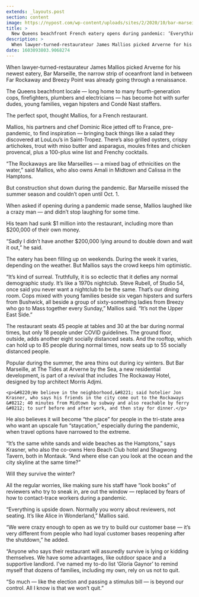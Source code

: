```yaml
--- 
extends: _layouts.post 
section: content 
image: https://nypost.com/wp-content/uploads/sites/2/2020/10/bar-marseille-1.jpg?quality=90&strip=all&w=1200 
title: > 
  New Queens beachfront French eatery opens during pandemic: ‘Everything is upside down’ 
description: > 
  When lawyer-turned-restaurateur James Mallios picked Arverne for his newest eatery, Bar Marseille, the narrow strip of oceanfront land in between Far Rockaway and Breezy Point was already going through a renaissance.The Queens beachfront locale — long home to many fourth-generation cops, firefighters, plumbers and electricians — has become hot with surfer dudes, young families, vegan hipsters and Condé Nast staffers.Bar Marseille missed the summer season and couldn’t open until Oct. 1.When asked if opening during a pandemic made sense, Mallios laughed like a crazy man — and didn’t stop laughing for some time.But Bar Marseille, at The Tides at Arverne by the Sea, a new residential development, is part of a revival that includes The Rockaway Hotel, designed by top architect Morris Adjmi. 
date: 1603093803.9068274 
--- 
```

<div><p>When lawyer-turned-restaurateur James Mallios picked Arverne for his newest eatery, Bar Marseille, the narrow strip of oceanfront land in between Far Rockaway and Breezy Point was already going through a renaissance.</p>
<p>The Queens beachfront locale &#8212; long home to many fourth-generation cops, firefighters, plumbers and electricians &#8212; has become hot with surfer dudes, young families, vegan hipsters and Cond&#233; Nast staffers.</p>
<p>The perfect spot, thought Mallios, for a French restaurant.</p>
<p>Mallios, his partners and chef Dominic Rice jetted off to France, pre-pandemic, to find inspiration &#8212; bringing back things like a salad they discovered at LouLou&#8217;s in Saint-Tropez. There&#8217;s also grilled oysters, crispy artichokes, trout with miso butter and asparagus, moules frites and chicken provencal, plus a 100-plus wine list and Frenchy cocktails.</p>
<p>&#8220;The Rockaways are like Marseilles &#8212; a mixed bag of ethnicities on the water,&#8221; said Mallios, who also owns Amali in Midtown and Calissa in the Hamptons.</p>
<p>But construction shut down during the pandemic. Bar Marseille missed the summer season and couldn&#8217;t open until Oct. 1.</p>
<p>When asked if opening during a pandemic made sense, Mallios laughed like a crazy man &#8212; and didn&#8217;t stop laughing for some time.</p>
<p>His team had sunk $1 million into the restaurant, including more than $200,000 of their own money.</p>
<p>&#8220;Sadly I didn&#8217;t have another $200,000 lying around to double down and wait it out,&#8221; he said.</p>
<p>The eatery has been filling up on weekends. During the week it varies, depending on the weather. But Mallios says the crowd keeps him optimistic.</p>
<p>&#8220;It&#8217;s kind of surreal. Truthfully, it is so eclectic that it defies any normal demographic study. It&#8217;s like a 1970s nightclub. Steve Rubell, of Studio 54, once said you never want a nightclub to be the same. That&#8217;s our dining room. Cops mixed with young families beside six vegan hipsters and surfers from Bushwick, all beside a group of sixty-something ladies from Breezy who go to Mass together every Sunday,&#8221; Mallios said. &#8220;It&#8217;s not the Upper East Side.&#8221;</p>
<p>The restaurant seats 45 people at tables and 30 at the bar during normal times, but only 18 people under COVID guidelines. The ground floor, outside, adds another eight socially distanced seats. And the rooftop, which can hold up to 85 people during normal times, now seats up to 55 socially distanced people.</p>
<p>Popular during the summer, the area thins out during icy winters. But Bar Marseille, at The Tides at Arverne by the Sea, a new residential development, is part of a revival that includes The Rockaway Hotel, designed by top architect Morris Adjmi.</p>

 
	<p>&#8220;We believe in the neighborhood,&#8221; said hotelier Jon Krasner, who says his friends in the city come out to the Rockaways &#8212; 40 minutes from Midtown by subway and also reachable by ferry &#8212; to surf before and after work, and then stay for dinner.</p>
<p>He also believes it will become &#8220;the place&#8221; for people in the tri-state area who want an upscale fun &#8220;staycation,&#8221; especially during the pandemic, when travel options have narrowed to the extreme.</p>
<p>&#8220;It&#8217;s the same white sands and wide beaches as the Hamptons,&#8221; says Krasner, who also the co-owns Hero Beach Club hotel and Shagwong Tavern, both in Montauk. &#8220;And where else can you look at the ocean and the city skyline at the same time?&#8221;</p>
<p>Will they survive the winter?</p>
<p>All the regular worries, like making sure his staff have &#8220;look books&#8221; of reviewers who try to sneak in, are out the window &#8212; replaced by fears of how to contact-trace workers during a pandemic.</p>
<p>&#8220;Everything is upside down. Normally you worry about reviewers, not seating. It&#8217;s like Alice in Wonderland,&#8221; Mallios said.</p>
<p>&#8220;We were crazy enough to open as we try to build our customer base &#8212; it&#8217;s very different from people who had loyal customer bases reopening after the shutdown,&#8221; he added.</p>
<p>&#8220;Anyone who says their restaurant will assuredly survive is lying or kidding themselves. We have some advantages, like outdoor space and a supportive landlord. I&#8217;ve named my to-do list &#8216;Gloria Gaynor&#8217; to remind myself that dozens of families, including my own, rely on us not to quit.</p>
<p>&#8220;So much &#8212; like the election and passing a stimulus bill &#8212; is beyond our control. All I know is that we won&#8217;t quit.&#8221;</p>
			</div>